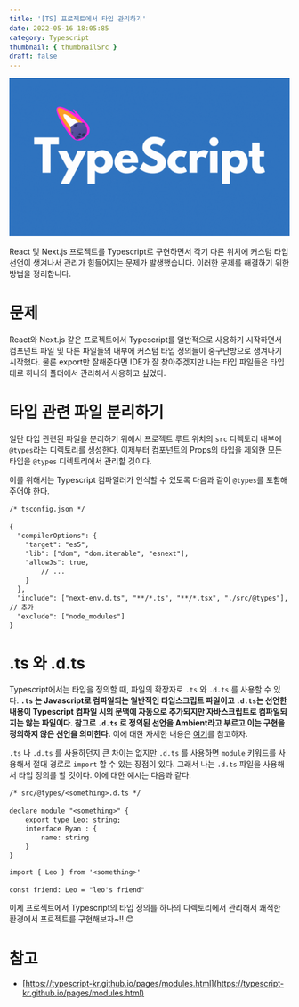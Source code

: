 ```yaml
---
title: '[TS] 프로젝트에서 타입 관리하기'
date: 2022-05-16 18:05:85
category: Typescript
thumbnail: { thumbnailSrc }
draft: false
---
```


![](./images/thumbNail.gif)

React 및 Next.js 프로젝트를 Typescript로 구현하면서 각기 다른 위치에 커스텀 타입 선언이 생겨나서 관리가 힘들어지는 문제가 발생했습니다. 이러한 문제를 해결하기 위한 방법을 정리합니다.

# 문제

React와 Next.js 같은 프로젝트에서 Typescript를 일반적으로 사용하기 시작하면서 컴포넌트 파일 및 다른 파일들의 내부에 커스텀 타입 정의들이 중구난방으로 생겨나기 시작했다. 물론 export만 잘해준다면 IDE가 잘 찾아주겠지만 나는 타입 파일들은 타입대로 하나의 폴더에서 관리해서 사용하고 싶었다.

# 타입 관련 파일 분리하기

일단 타입 관련된 파일을 분리하기 위해서 프로젝트 루트 위치의 `src` 디렉토리 내부에 `@types`라는 디렉토리를 생성한다. 이제부터 컴포넌트의 Props의 타입을 제외한 모든 타입을 `@types` 디렉토리에서 관리할 것이다.

이를 위해서는 Typescript 컴파일러가 인식할 수 있도록 다음과 같이 `@types`를 포함해주어야 한다.

```tsx
/* tsconfig.json */

{
  "compilerOptions": {
    "target": "es5",
    "lib": ["dom", "dom.iterable", "esnext"],
    "allowJs": true,
		// ...
    }
  },
  "include": ["next-env.d.ts", "**/*.ts", "**/*.tsx", "./src/@types"],  // 추가
  "exclude": ["node_modules"]
}
```

# .ts 와 .d.ts

Typescript에서는 타입을 정의할 때, 파일의 확장자로 `.ts` 와 `.d.ts` 를 사용할 수 있다. **`.ts` 는 Javascript로 컴파일되는 일반적인 타입스크립트 파일이고 `.d.ts`는 선언한 내용이 Typescript 컴파일 시의 문맥에 자동으로 추가되지만 자바스크립트로 컴파일되지는 않는 파일이다. 참고로 `.d.ts` 로 정의된 선언을 Ambient라고 부르고 이는 구현을 정의하지 않은 선언을 의미한다.** 이에 대한 자세한 내용은 [여기](https://stackoverflow.com/questions/29196657/what-is-the-difference-between-d-ts-vs-ts-in-typescript)를 참고하자.

`.ts` 나 `.d.ts` 를 사용하던지 큰 차이는 없지만 `.d.ts` 를 사용하면 `module` 키워드를 사용해서 절대 경로로 `import` 할 수 있는 장점이 있다. 그래서 나는 `.d.ts` 파일을 사용해서 타입 정의를 할 것이다. 이에 대한 예시는 다음과 같다.

```tsx
/* src/@types/<something>.d.ts */

declare module "<something>" {
	export type Leo: string;
	interface Ryan : {
		name: string
	}
}

```

```tsx
import { Leo } from '<something>'

const friend: Leo = "leo's friend"
```

이제 프로젝트에서 Typescript의 타입 정의를 하나의 디렉토리에서 관리해서 쾌적한 환경에서 프로젝트를 구현해보자~!!
😊

# 참고

- [https://typescript-kr.github.io/pages/modules.html](https://typescript-kr.github.io/pages/modules.html)

<br>
